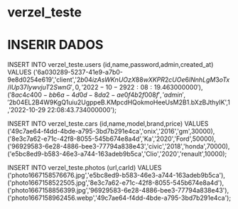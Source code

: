 # verzel_teste

# INSERIR DADOS 
INSERT INTO verzel_teste.users (id,name,password,admin,created_at) VALUES
	 ('6a030289-5237-41e9-a7b0-9e8d0254e619','client','$2b$04$izAsWKnUOzX88wXKPR2cUOe6lNnhLgM3oTx/lUp37IywvjuT2SwnG',0,'2022-10-29 22:08:19.463000000'),
	 ('8ac4c400-bb6a-4d0d-8da2-ae0f4b2f008f','admin','$2b$04$EL2B4W9KgQ1uiu2UgppeB.KMpcdHQokmoHeeUsM2B1.bXzBJthyIK',1,'2022-10-29 22:08:43.734000000');



INSERT INTO verzel_teste.cars (id,name,model,brand,price) VALUES
	 ('49c7ae64-f4dd-4bde-a795-3bd7b291e4ca','onix','2016','gm',30000),
	 ('8e3c7a62-e71c-42f8-8055-545b674e8a4d','Ka','2020','Ford',50000),
	 ('96929583-6e28-4886-bee3-77794a838e43','civic','2018','honda',70000),
	 ('e5bc8ed9-b583-46e3-a744-163adeb9b5ca','Clio','2020','renault',10000);

INSERT INTO verzel_teste.photos (url,carId) VALUES
	 ('photo1667158576676.jpg','e5bc8ed9-b583-46e3-a744-163adeb9b5ca'),
	 ('photo1667158522505.jpg','8e3c7a62-e71c-42f8-8055-545b674e8a4d'),
	 ('photo1667158856399.jpg','96929583-6e28-4886-bee3-77794a838e43'),
	 ('photo1667158962456.webp','49c7ae64-f4dd-4bde-a795-3bd7b291e4ca');
